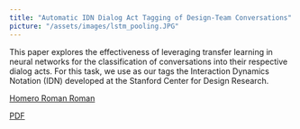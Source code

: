 ```yaml
---
title: "Automatic IDN Dialog Act Tagging of Design-Team Conversations"
picture: "/assets/images/lstm_pooling.JPG"
---
```

<html> 
    <p>This paper explores the effectiveness of leveraging transfer learning in  neural networks for the classification of conversations into their respective dialog acts. For this task, we use as our tags the Interaction Dynamics Notation (IDN) developed at the Stanford Center for Design Research.</p>
    <p>
        <u>Homero Roman Roman</u>
    </p> 
    <div>
        <a href='/assets/pdfs/automatic-idn-dialog-act-tagging.pdf'>PDF</a>
    </div>
</html>
